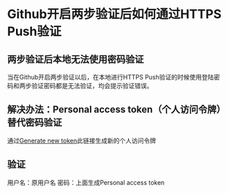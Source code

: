 # Github开启两步验证后如何通过HTTPS Push验证

## 两步验证后本地无法使用密码验证
当在Github开启两步验证以后，在本地进行HTTPS Push验证的时候使用登陆密码和两步验证密码都是无法验证，均会提示验证错误。

## 解决办法：Personal access token（个人访问令牌）替代密码验证
通过[Generate new token](https://github.com/settings/tokens)此链接生成新的个人访问令牌

## 验证
用户名：原用户名
密码：上面生成Personal access token